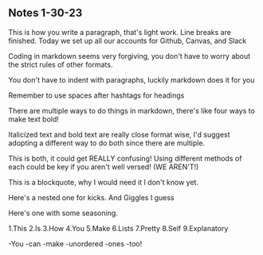 ## Notes 1-30-23
This is how you write a paragraph, that's light work. Line breaks are finished. Today we set up all our accounts for Github, Canvas, and Slack

Coding in markdown seems very forgiving, you don't have to worry about the strict rules of other formats.

You don't have to indent with paragraphs, luckily markdown does it for you

Remember to use spaces after hashtags for headings

There are multiple ways to do things in markdown, there's like four ways to make text bold!

Italicized text and bold text are really close format wise, I'd suggest adopting a different way to do both since there are multiple.

This is both, it could get REALLY confusing! Using different methods of each could be key if you aren't well versed! (WE AREN'T!)

This is a blockquote, why I would need it I don't know yet.

Here's a nested one for kicks. And Giggles I guess

Here's one with some seasoning.

1.This
2.Is
3.How
4.You
5.Make
6.Lists
7.Pretty
8.Self
9.Explanatory

-You
-can
-make
-unordered
-ones
-too!
